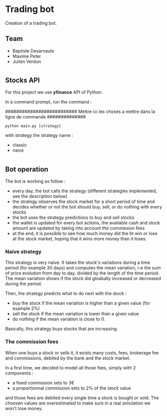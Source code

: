 # Trading bot

Creation of a trading bot.

## Team

- Baptiste Desarnauts
- Maxime Peter
- Julien Verdun

#

## Stocks API

For this project we use **yfinance** API of Python.

In a command prompt, run the command :

########################## Mettre ici
les choses a mettre dans la ligne de commande ##############

```
python main.py [strategy]
```

with strategy the strategy name :

- classic
- naive

#

## Bot operation

The bot is working as follow :

- every day, the bot calls the strategy (different strategies implemented, see the description below)
- the strategy observes the stock market for a short period of time and decides whether or not the bot should buy, sell, or do nothing with every stocks
- the bot uses the strategy predictions to buy and sell stocks
- the wallet is updated for every bot actions, the available cash and stock amount are updated by taking into account the commission fees
- at the end, it is possible to see how much money did the bt win or lose at the stock market, hoping that it wins more money than it loses.

### Naive strategy

This strategy is very naive. It takes the stock's variations during a time period (for example 30 days) and computes the mean variation, i-e the sum of price evolution from day to day, divided by the length of the time period. The mean variation shows if the stock did gloabally increased or decreased during the period.

Then, the strategy predicts what to do next with the stock :

- buy the stock if the mean variation is higher than a given value (for example 2%)
- sell the stock if the mean variation is lower than a given value
- do nothing if the mean variation is close to 0.

Basically, this strategy buys stocks that are increasing.

### The commission fees

When one buys a stock or sells it, it exists many costs, fees, brokerage fee and commissions, debited by the bank and the stock market.

In a first time, we decided to model all those fees, simply with 2 components :

- a fixed commission sets to 3€
- a proportionnal commission sets to 2% of the stock value

and those fees are debited every single time a stock is bought or sold. The choosen values are overestimated to make sure in a real simulation we won't lose money.
